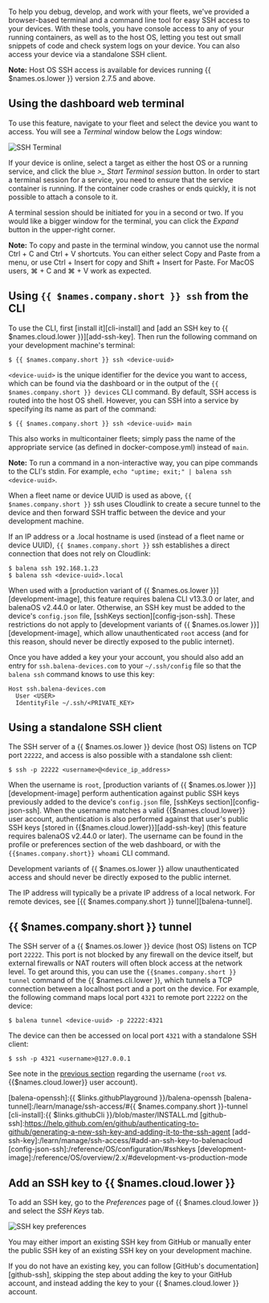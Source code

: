 To help you debug, develop, and work with your fleets, we've provided a browser-based terminal and a command line tool for easy SSH access to your devices. With these tools, you have console access to any of your running containers, as well as to the host OS, letting you test out small snippets of code and check system logs on your device. You can also access your device via a standalone SSH client.

__Note:__ Host OS SSH access is available for devices running {{ $names.os.lower }} version 2.7.5 and above.

## Using the dashboard web terminal

To use this feature, navigate to your fleet and select the device you want to access. You will see a *Terminal* window below the *Logs* window:

![SSH Terminal](/img/common/device/terminal.webp)

If your device is online, select a target as either the host OS or a running service, and click the blue *>_ Start Terminal session* button. In order to start a terminal session for a service, you need to ensure that the service container is running. If the container code crashes or ends quickly, it is not possible to attach a console to it.

A terminal session should be initiated for you in a second or two. If you would like a bigger window for the terminal, you can click the *Expand* button in the upper-right corner.

__Note:__ To copy and paste in the terminal window, you cannot use the normal Ctrl + C and Ctrl + V shortcuts. You can either select Copy and Paste from a menu, or use Ctrl + Insert for copy and Shift + Insert for Paste. For MacOS users, ⌘ + C and ⌘ + V work as expected.

## Using `{{ $names.company.short }} ssh` from the CLI

To use the CLI, first [install it][cli-install] and [add an SSH key to {{ $names.cloud.lower }}][add-ssh-key]. Then run the following command on your development machine's terminal:

```shell
$ {{ $names.company.short }} ssh <device-uuid>
```

`<device-uuid>` is the unique identifier for the device you want to access, which can be found via the dashboard or in the output of the `{{ $names.company.short }} devices` CLI command. By default, SSH access is routed into the host OS shell. However, you can SSH into a service by specifying its name as part of the command:

```shell
$ {{ $names.company.short }} ssh <device-uuid> main
```

This also works in multicontainer fleets; simply pass the name of the appropriate service (as defined in docker-compose.yml) instead of `main`.

__Note:__ To run a command in a non-interactive way, you can pipe commands to the CLI's stdin. For example, `echo "uptime; exit;" | balena ssh <device-uuid>`.

When a fleet name or device UUID is used as above, `{{ $names.company.short }}` ssh uses Cloudlink to create a secure tunnel to the device and then forward SSH traffic between the device and your development machine.

If an IP address or a .local hostname is used (instead of a fleet name or device UUID), `{{ $names.company.short }}` ssh establishes a direct connection that does not rely on Cloudlink:

```shell
$ balena ssh 192.168.1.23
$ balena ssh <device-uuid>.local
```

When used with a [production variant of {{ $names.os.lower }}][development-image], this
feature requires balena CLI v13.3.0 or later, and balenaOS v2.44.0 or later. Otherwise, an
SSH key must be added to the device's `config.json` file, [sshKeys
section][config-json-ssh]. These restrictions do not apply to [development variants of {{
$names.os.lower }}][development-image], which allow unauthenticated `root` access (and for
this reason, should never be directly exposed to the public internet).

Once you have added a key your your account, you should also add an entry for `ssh.balena-devices.com` to your `~/.ssh/config` file so that the `balena ssh` command knows to use this key:

```shell
Host ssh.balena-devices.com
  User <USER>
  IdentityFile ~/.ssh/<PRIVATE_KEY>
```

## Using a standalone SSH client

The SSH server of a {{ $names.os.lower }} device (host OS) listens on TCP port `22222`, and
access is also possible with a standalone ssh client:

```shell
$ ssh -p 22222 <username>@<device_ip_address>
```

When the username is `root`, [production variants of {{ $names.os.lower }}][development-image]
perform authentication against public SSH keys previously added to the device's `config.json`
file, [sshKeys section][config-json-ssh]. When the username matches a valid
{{$names.cloud.lower}} user account, authentication is also performed against that user's
public SSH keys [stored in {{$names.cloud.lower}}][add-ssh-key]
(this feature requires balenaOS v2.44.0 or later). The username can be found in
the profile or preferences section of the web dashboard, or with the `{{$names.company.short}}
whoami` CLI command.

Development variants of {{ $names.os.lower }} allow unauthenticated access and should never be
directly exposed to the public internet.

The IP address will typically be a private IP address of a local network. For remote devices,
see [{{ $names.company.short }} tunnel][balena-tunnel].

## {{ $names.company.short }} tunnel

The SSH server of a {{ $names.os.lower }} device (host OS) listens on TCP port `22222`.
This port is not blocked by any firewall on the device itself, but external firewalls or NAT
routers will often block access at the network level. To get around this, you can use the
`{{$names.company.short }} tunnel` command of the {{ $names.cli.lower }}, which tunnels a
TCP connection between a localhost port and a port on the device. For example, the following
command maps local port `4321` to remote port `22222` on the device:

```shell
$ balena tunnel <device-uuid> -p 22222:4321
```

The device can then be accessed on local port `4321` with a standalone SSH client:

```shell
$ ssh -p 4321 <username>@127.0.0.1
```

See note in the [previous section](#using-a-standalone-ssh-client) regarding the username
(`root` _vs._ {{$names.cloud.lower}} user account).

[balena-ssh]:/reference/cli/#ssh-uuid-
[balena-openssh]:{{ $links.githubPlayground }}/balena-openssh
[balena-tunnel]:/learn/manage/ssh-access/#{{ $names.company.short }}-tunnel
[cli-install]:{{ $links.githubCli }}/blob/master/INSTALL.md
[github-ssh]:https://help.github.com/en/github/authenticating-to-github/generating-a-new-ssh-key-and-adding-it-to-the-ssh-agent
[add-ssh-key]:/learn/manage/ssh-access/#add-an-ssh-key-to-balenacloud
[config-json-ssh]:/reference/OS/configuration/#sshkeys
[development-image]:/reference/OS/overview/2.x/#development-vs-production-mode

## Add an SSH key to {{ $names.cloud.lower }}

To add an SSH key, go to the _Preferences_ page of {{ $names.cloud.lower }} and select the _SSH Keys_ tab.

![SSH key preferences](/img/common/main_dashboard/eekVBTI.webp)

You may either import an existing SSH key from GitHub or manually enter the public SSH key of an existing SSH key on your development machine.

If you do not have an existing key, you can follow [GitHub's documentation][github-ssh], skipping the step about adding the key to your GitHub account, and instead adding the key to your {{ $names.cloud.lower }} account.
